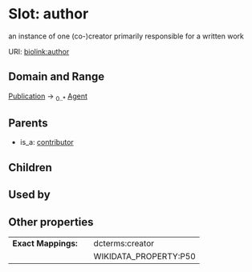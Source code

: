 
# Slot: author


an instance of one (co-)creator primarily responsible for a written work

URI: [biolink:author](https://w3id.org/biolink/vocab/author)


## Domain and Range

[Publication](Publication.md) ->  <sub>0..*</sub> [Agent](Agent.md)

## Parents

 *  is_a: [contributor](contributor.md)

## Children


## Used by


## Other properties

|  |  |  |
| --- | --- | --- |
| **Exact Mappings:** | | dcterms:creator |
|  | | WIKIDATA_PROPERTY:P50 |

